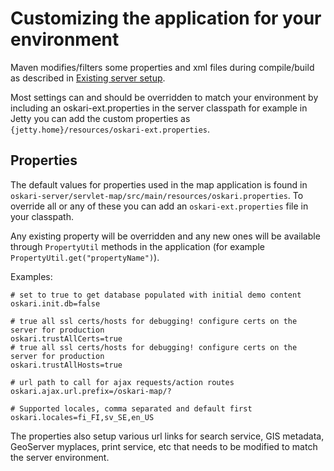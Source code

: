 # Customizing the application for your environment

Maven modifies/filters some properties and xml files during compile/build as described in [Existing server setup](/documentation/backend/server-webapp).

Most settings can and should be overridden to match your environment by including an oskari-ext.properties in the server classpath for example in Jetty
you can add the custom properties as `{jetty.home}/resources/oskari-ext.properties`.

## Properties

The default values for properties used in the map application is found in `oskari-server/servlet-map/src/main/resources/oskari.properties`. To override all or any of these you can add
an `oskari-ext.properties` file in your classpath.

Any existing property will be overridden and any new ones will be available through `PropertyUtil` methods in the application (for example `PropertyUtil.get("propertyName")`).

Examples:

    # set to true to get database populated with initial demo content
    oskari.init.db=false

    # true all ssl certs/hosts for debugging! configure certs on the server for production
    oskari.trustAllCerts=true
    # true all ssl certs/hosts for debugging! configure certs on the server for production
    oskari.trustAllHosts=true

    # url path to call for ajax requests/action routes
    oskari.ajax.url.prefix=/oskari-map/?

    # Supported locales, comma separated and default first
    oskari.locales=fi_FI,sv_SE,en_US

The properties also setup various url links for search service, GIS metadata, GeoServer myplaces, print service, etc that needs to be modified to match the server environment.
